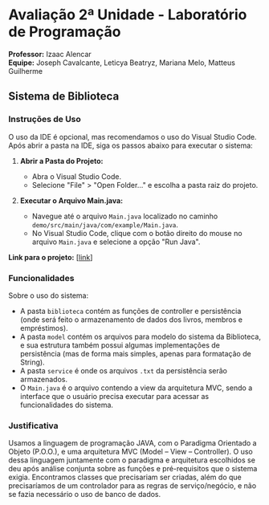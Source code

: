 # Avaliação 2ª Unidade - Laboratório de Programação

**Professor:** Izaac Alencar  
**Equipe:** Joseph Cavalcante, Leticya Beatryz, Mariana Melo, Matteus Guilherme

## Sistema de Biblioteca

### Instruções de Uso

O uso da IDE é opcional, mas recomendamos o uso do Visual Studio Code. Após abrir a pasta na IDE, siga os passos abaixo para executar o sistema:

1. **Abrir a Pasta do Projeto:**
   - Abra o Visual Studio Code.
   - Selecione "File" > "Open Folder..." e escolha a pasta raiz do projeto.

2. **Executar o Arquivo Main.java:**
   - Navegue até o arquivo `Main.java` localizado no caminho `demo/src/main/java/com/example/Main.java`.
   - No Visual Studio Code, clique com o botão direito do mouse no arquivo `Main.java` e selecione a opção "Run Java".

**Link para o projeto:** [[link](https://github.com/ttmatteus/Project-Library-V.0.1)]

### Funcionalidades

Sobre o uso do sistema:

- A pasta `biblioteca` contém as funções de controller e persistência (onde será feito o armazenamento de dados dos livros, membros e empréstimos).
- A pasta `model` contém os arquivos para modelo do sistema da Biblioteca, e sua estrutura também possui algumas implementações de persistência (mas de forma mais simples, apenas para formatação de String).
- A pasta `service` é onde os arquivos `.txt` da persistência serão armazenados.
- O `Main.java` é o arquivo contendo a view da arquitetura MVC, sendo a interface que o usuário precisa executar para acessar as funcionalidades do sistema.

### Justificativa

Usamos a linguagem de programação JAVA, com o Paradigma Orientado a Objeto (P.O.O.), e uma arquitetura MVC (Model – View – Controller). O uso dessa linguagem juntamente com o paradigma e arquitetura escolhidos se deu após análise conjunta sobre as funções e pré-requisitos que o sistema exigia. Encontramos classes que precisariam ser criadas, além do que precisaríamos de um controlador para as regras de serviço/negócio, e não se fazia necessário o uso de banco de dados.
